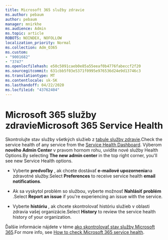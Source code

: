 ```yaml
---
title: Microsoft 365 služby zdravie
ms.author: pebaum
author: pebaum
manager: mnirkhe
ms.audience: Admin
ms.topic: article
ROBOTS: NOINDEX, NOFOLLOW
localization_priority: Normal
ms.collection: Adm_O365
ms.custom:
- "9001682"
- "3747"
ms.openlocfilehash: e50c5091caeb0e85a55eeaf0b4776fabeccf2f20
ms.sourcegitcommit: 631cbb5f03e5371f0995e976536d24e9d13746c3
ms.translationtype: MT
ms.contentlocale: sk-SK
ms.lasthandoff: 04/22/2020
ms.locfileid: "43762404"
---
```

# <a name="microsoft-365-service-health"></a><span data-ttu-id="c6b19-102">Microsoft 365 služby zdravie</span><span class="sxs-lookup"><span data-stu-id="c6b19-102">Microsoft 365 Service Health</span></span>


<span data-ttu-id="c6b19-103">Skontrolujte stav služby všetkých služieb z [tabule služby zdravie](https://admin.microsoft.com/Adminportal/Home?source=applauncher#/servicehealth).</span><span class="sxs-lookup"><span data-stu-id="c6b19-103">Check the service health of any service from the [Service Health Dashboard](https://admin.microsoft.com/Adminportal/Home?source=applauncher#/servicehealth).</span></span> <span data-ttu-id="c6b19-104">Výberom **nového Admin Center** v pravom hornom rohu, uvidíte nové služby Health Options.</span><span class="sxs-lookup"><span data-stu-id="c6b19-104">By selecting **The new admin center** in the top right corner, you'll see new Service Health options.</span></span>

- <span data-ttu-id="c6b19-105">Vyberte **predvoľby** , ak chcete dostávať **e-mailové upozornenia**na zdravotné služby.</span><span class="sxs-lookup"><span data-stu-id="c6b19-105">Select **Preferences** to receive service health **email notifications**.</span></span>

- <span data-ttu-id="c6b19-106">Ak sa vyskytol problém so službou, vyberte možnosť **Nahlásiť problém** .</span><span class="sxs-lookup"><span data-stu-id="c6b19-106">Select **Report an issue** if you're experiencing an issue with the service.</span></span>

- <span data-ttu-id="c6b19-107">Vyberte **históriu** , ak chcete skontrolovať históriu služieb v oblasti zdravia vašej organizácie.</span><span class="sxs-lookup"><span data-stu-id="c6b19-107">Select **History** to review the service health history of your organization.</span></span> 

<span data-ttu-id="c6b19-108">Ďalšie informácie nájdete v téme [ako skontrolovať stav služby Microsoft 365](https://docs.microsoft.com/office365/enterprise/view-service-health).</span><span class="sxs-lookup"><span data-stu-id="c6b19-108">For more info, see [How to check Microsoft 365 service health](https://docs.microsoft.com/office365/enterprise/view-service-health).</span></span> 